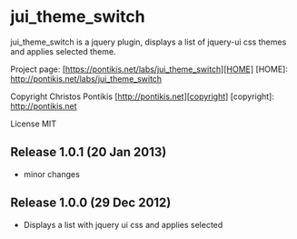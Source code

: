 jui_theme_switch
================

jui_theme_switch is a jquery plugin, displays a list of jquery-ui css themes and applies selected theme.

Project page: [https://pontikis.net/labs/jui_theme_switch][HOME]
[HOME]: http://pontikis.net/labs/jui_theme_switch

Copyright Christos Pontikis [http://pontikis.net][copyright]
[copyright]: http://pontikis.net

License MIT

Release 1.0.1 (20 Jan 2013)
---------------------------
* minor changes


Release 1.0.0 (29 Dec 2012)
---------------------------
* Displays a list with jquery ui css and applies selected
